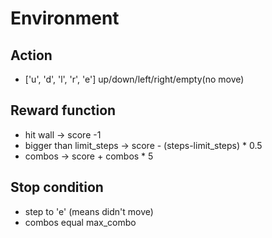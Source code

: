 # Environment

## Action
- ['u', 'd', 'l', 'r', 'e'] up/down/left/right/empty(no move)

## Reward function
- hit wall -> score -1
- bigger than limit_steps -> score - (steps-limit_steps) * 0.5
- combos -> score + combos * 5

## Stop condition
- step to 'e' (means didn't move)
- combos equal max_combo
